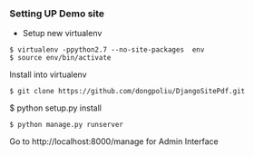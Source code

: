 ### Setting UP Demo site
* Setup new virtualenv 
```
$ virtualenv -ppython2.7 --no-site-packages  env
$ source env/bin/activate
```
Install into virtualenv

```
$ git clone https://github.com/dongpoliu/DjangoSitePdf.git
```

$ python setup.py install

```
$ python manage.py runserver
```

Go to http://localhost:8000/manage for Admin Interface 

